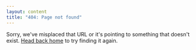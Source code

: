 ```yaml
---
layout: content
title: "404: Page not found"
---
```


Sorry, we've misplaced that URL or it's pointing to something that doesn't exist. <a href="{{ site.baseurl }}/">Head back home</a> to try finding it again.
